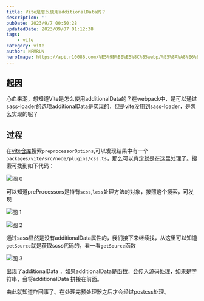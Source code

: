 ```yaml
---
title: Vite是怎么使用additionalData的？
description: ''
pubDate: 2023/9/7 00:50:28
updatedDate: 2023/09/07 01:12:38
tags:
    - vite
category: vite
author: NPMRUN
heroImage: https://api.r10086.com/%E5%9B%BE%E5%8C%85webp/%E5%8A%A8%E6%BC%AB%E7%BB%BC%E5%90%882/69065641_p0.webp
---
```


## 起因

心血来潮，想知道Vite是怎么使用additionalData的？在webpack中，是可以通过sass-loader的选项additionalData是实现的，但是vite没用到sass-loader，是怎么实现的呢？

## 过程

在[vite仓库](https://github.com/vitejs/vite)搜索`preprocessorOptions`,可以发现结果中有一个`packages/vite/src/node/plugins/css.ts`，那么可以肯定就是在这里处理了。搜索可找到如下代码：

![图 0](/article/Vite是怎么使用additionalData的？/2023-09-07_07-01-00-10.png)  

可以知道preProcessors是持有`scss`,`less`处理方法的对象，按照这个搜索，可发现

![图 1](/article/Vite是怎么使用additionalData的？/2023-09-07_07-01-01-05.png)  

![图 2](/article/Vite是怎么使用additionalData的？/2023-09-07_07-01-02-07.png)  

通过sass显然是没有additionalData属性的，我们接下来继续找，从这里可以知道`getSource`就是获取scss代码的，看一看`getSource`函数

![图 3](/article/Vite是怎么使用additionalData的？/2023-09-07_07-01-03-41.png)  

出现了additionalData ，如果additionalData是函数，会传入源码处理，如果是字符串，会将additionalData 拼接在前面。

由此就知道咋回事了。在处理完预处理器之后才会经过postcss处理。